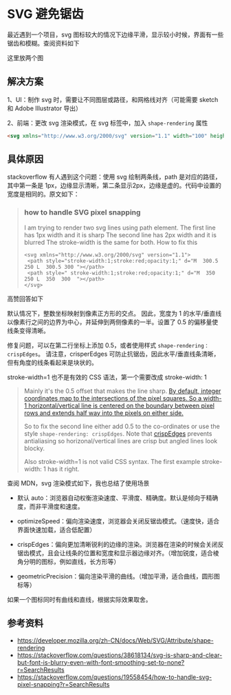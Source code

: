 # SVG 避免锯齿

最近遇到一个项目，svg 图标较大的情况下边缘平滑，显示较小时候，界面有一些锯齿和模糊。查阅资料如下

这里放两个图



## 解决方案

1、UI：制作 svg 时，需要让不同图层或路径，和网格线对齐（可能需要 sketch 和 Adobe Illustrator 导出）

2、前端：更改 svg 渲染模式，在 svg 标签中，加入 `shape-rendering` 属性

~~~html
<svg xmlns="http://www.w3.org/2000/svg" version="1.1" width="100" height="100" shape-rendering="optimizeSpeed 或 crispEdges 或 geometricPrecision">
~~~

## 具体原因

stackoverflow 有人遇到这个问题：使用 svg 绘制两条线，path 是对应的路径，其中第一条是 1px，边缘显示清晰，第二条显示2px，边缘是虚的。代码中设置的宽度是相同的。原文如下：

> ### how to handle SVG pixel snapping
>
> I am trying to render two svg lines using path element. The first line has 1px width and it is sharp The second line has 2px width and it is blurred
> The stroke-width is the same for both. How to fix this
>
> ```
> <svg xmlns="http://www.w3.org/2000/svg" version="1.1">
>  <path style="stroke-width:1;stroke:red;opacity:1;" d="M  300.5  250 L  300.5 300 "></path>
>  <path style=" stroke-width:1;stroke:red;opacity:1;" d="M  350    250 L  350  300  "></path> 
> </svg>
> ```

高赞回答如下

默认情况下，整数坐标映射到像素正方形的交点。 因此，宽度为 1 的水平/垂直线以像素行之间的边界为中心，并延伸到两侧像素的一半。设置了 0.5 的偏移量使线条变得清晰。

修复问题，可以在第二行坐标上添加 0.5，或者使用样式 `shape-rendering：crispEdges`。 请注意，crisperEdges 可防止抗锯齿，因此水平/垂直线条清晰，但有角度的线条看起来是块状的。

stroke-width=1 也不是有效的 CSS 语法，第一个需要改成 stroke-width: 1

>Mainly it's the 0.5 offset that makes the line sharp. [By default, integer coordinates map to the intersections of the pixel squares. So a width-1 horizontal/vertical line is centered on the boundary between pixel rows and extends half way into the pixels on either side.](http://cairographics.org/FAQ/#sharp_lines)
>
>So to fix the second line either add 0.5 to the co-ordinates or use the style `shape-rendering: crispEdges`. Note that [crispEdges](http://www.w3.org/TR/SVG/painting.html#ShapeRenderingProperty) prevents antialiasing so horizonal/vertical lines are crisp but angled lines look blocky.
>
>Also stroke-width=1 is not valid CSS syntax. The first example stroke-width: 1 has it right.

查阅 MDN，svg 渲染模式如下，我也总结了使用场景

- 默认 auto：浏览器自动权衡渲染速度、平滑度、精确度。默认是倾向于精确度，而非平滑度和速度。

- optimizeSpeed：偏向渲染速度，浏览器会关闭反锯齿模式。（速度快，适合界面快速加载，适合低配置）
- crispEdges：偏向更加清晰锐利的边缘的渲染。浏览器在渲染的时候会关闭反锯齿模式，且会让线条的位置和宽度和显示器边缘对齐。（增加锐度，适合棱角分明的图标，例如直线，长方形等）
- geometricPrecision：偏向渲染平滑的曲线。（增加平滑，适合曲线，圆形图标等）

如果一个图标同时有曲线和直线，根据实际效果取舍。

## 参考资料

- https://developer.mozilla.org/zh-CN/docs/Web/SVG/Attribute/shape-rendering
- https://stackoverflow.com/questions/38618134/svg-is-sharp-and-clear-but-font-is-blurry-even-with-font-smoothing-set-to-none?r=SearchResults
- https://stackoverflow.com/questions/19558454/how-to-handle-svg-pixel-snapping?r=SearchResults

